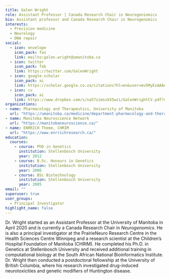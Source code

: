 ```yaml
---
title: Galen Wright
role: Assistant Professor | Canada Research Chair in Neurogeniomics
bio: Assistant professor and Canada Research Chair in Neurogenomics
interests:
  - Precision medicine
  - Neurology
  - DNA repair
social:
  - icon: envelope
    icon_pack: fas
    link: mailto:galen.wright@umanitoba.ca
  - icon: twitter
    icon_pack: fab
    link: https://twitter.com/GalenWright
  - icon: google-scholar
    icon_pack: ai
    link: https://scholar.google.co.za/citations?hl=en&user=mv5MyEsAAAAJ&view_op=list_works&sortby=pubdate
  - icon: cv
    icon_pack: ai
    link: https://www.dropbox.com/s/na57zimsxk55wzi/GalenWrightCV.pdf?dl=0
organizations:
- name: Pharmacology and Therapeutics, University of Manitoba
  url: "https://umanitoba.ca/medicine/department-pharmacology-and-therapeutics"
- name: Manitoba Neuroscience Network
  url: "https://manitobaneuroscience.ca/"
- name: ENRRICH Theme, CHRIM
  url: "https://www.enrrichresearch.ca/"
education:
  courses:
    - course: PhD in Genetics
      institution: Stellenbosch University
      year: 2012
    - course: B.Sc. Honours in Genetics
      institution: Stellenbosch University
      year: 2006
    - course: BSc Biotechnology
      institution: Stellenbosch University
      year: 2005
email: ""
superuser: true
user_groups:
  - Principal Investigator
highlight_name: false
---
```


Dr. Wright started as an Assistant Professor at the University of Manitoba in April 2020 and is currently a Canada Research Chair in *Neurogenomics*. He is also a principal investigator at the PrairieNeuro Research Centre in the Health Sciences Centre Winnipeg and a research scientist at the Children’s Hospital Foundation of Manitoba (CHRIM). He completed his Ph.D. in Genetics at Stellenbosch University and received additional training in computational biology at the South African National Bioinformatics Institute. Dr. Wright then conducted a postdoctoral fellowship at the University of British Columbia, where his research investigated drug-induced neurotoxicities and genetic modifiers of Huntington disease.
